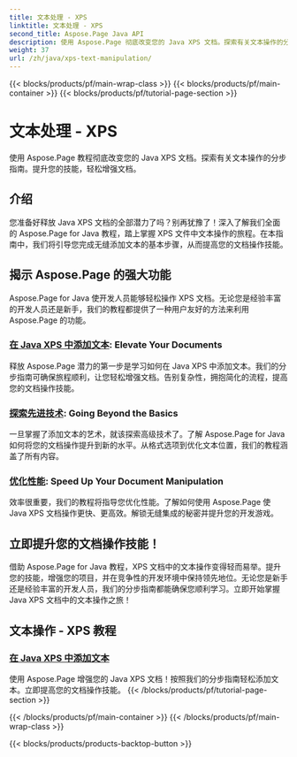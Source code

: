 ```yaml
---
title: 文本处理 - XPS
linktitle: 文本处理 - XPS
second_title: Aspose.Page Java API
description: 使用 Aspose.Page 彻底改变您的 Java XPS 文档。探索有关文本操作的分步指南。提升您的技能，轻松增强文档。
weight: 37
url: /zh/java/xps-text-manipulation/
---
```


{{< blocks/products/pf/main-wrap-class >}}
{{< blocks/products/pf/main-container >}}
{{< blocks/products/pf/tutorial-page-section >}}

# 文本处理 - XPS


使用 Aspose.Page 教程彻底改变您的 Java XPS 文档。探索有关文本操作的分步指南。提升您的技能，轻松增强文档。

## 介绍

您准备好释放 Java XPS 文档的全部潜力了吗？别再犹豫了！深入了解我们全面的 Aspose.Page for Java 教程，踏上掌握 XPS 文件中文本操作的旅程。在本指南中，我们将引导您完成无缝添加文本的基本步骤，从而提高您的文档操作技能。

## 揭示 Aspose.Page 的强大功能

Aspose.Page for Java 使开发人员能够轻松操作 XPS 文档。无论您是经验丰富的开发人员还是新手，我们的教程都提供了一种用户友好的方法来利用 Aspose.Page 的功能。

### [在 Java XPS 中添加文本](./add-text/): Elevate Your Documents

释放 Aspose.Page 潜力的第一步是学习如何在 Java XPS 中添加文本。我们的分步指南可确保旅程顺利，让您轻松增强文档。告别复杂性，拥抱简化的流程，提高您的文档操作技能。

### [探索先进技术](#): Going Beyond the Basics

一旦掌握了添加文本的艺术，就该探索高级技术了。了解 Aspose.Page for Java 如何将您的文档操作提升到新的水平。从格式选项到优化文本位置，我们的教程涵盖了所有内容。

### [优化性能](#): Speed Up Your Document Manipulation

效率很重要，我们的教程将指导您优化性能。了解如何使用 Aspose.Page 使 Java XPS 文档操作更快、更高效。解锁无缝集成的秘密并提升您的开发游戏。

## 立即提升您的文档操作技能！

借助 Aspose.Page for Java 教程，XPS 文档中的文本操作变得轻而易举。提升您的技能，增强您的项目，并在竞争性的开发环境中保持领先地位。无论您是新手还是经验丰富的开发人员，我们的分步指南都能确保您顺利学习。立即开始掌握 Java XPS 文档中的文本操作之旅！
## 文本操作 - XPS 教程
### [在 Java XPS 中添加文本](./add-text/)
使用 Aspose.Page 增强您的 Java XPS 文档！按照我们的分步指南轻松添加文本。立即提高您的文档操作技能。
{{< /blocks/products/pf/tutorial-page-section >}}

{{< /blocks/products/pf/main-container >}}
{{< /blocks/products/pf/main-wrap-class >}}

{{< blocks/products/products-backtop-button >}}

